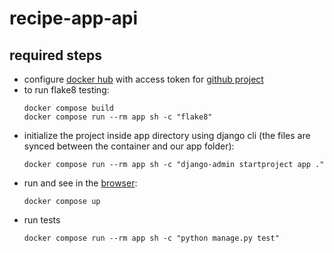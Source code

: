# recipe-app-api
## required steps
- configure [docker hub](https://hub.docker.com/settings/security) with access token for [github project](https://github.com/RobertVenhryn/recipe-app-api/settings/secrets/actions/new)
- to run flake8 testing: 
  ```shell
  docker compose build
  docker compose run --rm app sh -c "flake8"
  ```
- initialize the project inside app directory using django cli (the files are synced between the container and our app folder): 
  ```shell
  docker compose run --rm app sh -c "django-admin startproject app ."
  ```
- run and see in the [browser](http://localhost:8000/): 
  ```shell
  docker compose up
  ```
- run tests
  ```shell
  docker compose run --rm app sh -c "python manage.py test"
  ```
